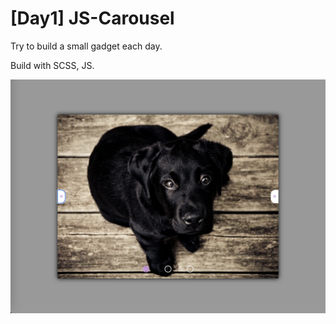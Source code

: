 # [Day1] JS-Carousel

Try to build a small gadget each day.

Build with SCSS, JS.

![Carousel](./carousel.png)
